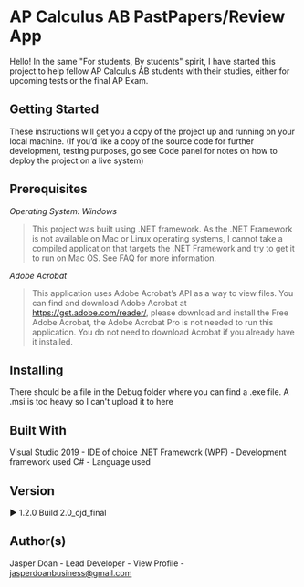 # AP Calculus AB PastPapers/Review App

Hello! In the same "For students, By students" spirit, I have started this project to help fellow AP Calculus AB students with their studies, either for upcoming tests or the final AP Exam.

## Getting Started

These instructions will get you a copy of the project up and running on your local machine. 
(If you’d like a copy of the source code for further development, testing purposes, go see Code panel for notes on how to deploy the project on a live system)

## Prerequisites

*Operating System: Windows*
> This project was built using .NET framework. As the .NET Framework is not available on Mac or Linux operating systems, I cannot take a compiled application that targets the .NET Framework and try to get it to run on Mac OS. See FAQ for more information.

*Adobe Acrobat*
> This application uses Adobe Acrobat’s API as a way to view files.
> You can find and download Adobe Acrobat at https://get.adobe.com/reader/, please download and install the Free Adobe Acrobat, the Adobe Acrobat Pro is not needed to run this application.
> You do not need to download Acrobat if you already have it installed.

## Installing

There should be a file in the Debug folder where you can find a .exe file. A .msi is too heavy so I can't upload it to here

## Built With
Visual Studio 2019 - IDE of choice
.NET Framework (WPF) - Development framework used
C# - Language used

## Version
▶ 1.2.0 Build 2.0_cjd_final

## Author(s)
Jasper Doan - Lead Developer - View Profile - jasperdoanbusiness@gmail.com

